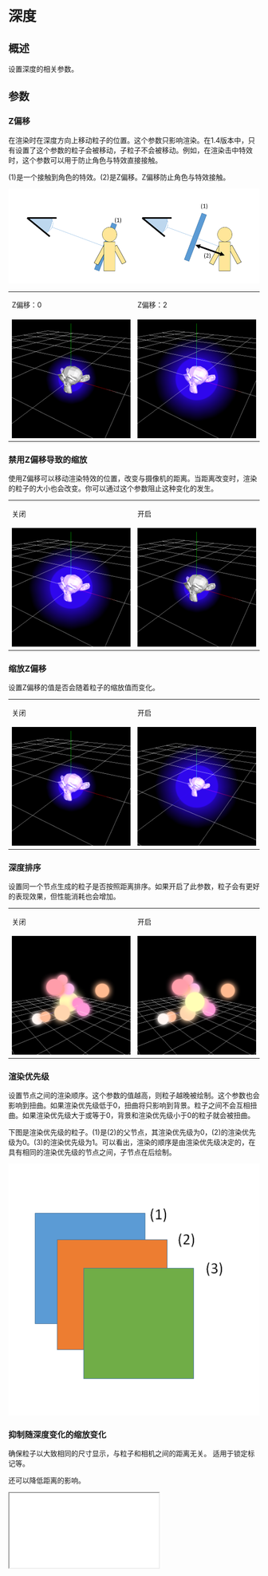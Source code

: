 ﻿# 深度

## 概述

设置深度的相关参数。

## 参数

### Z偏移

在渲染时在深度方向上移动粒子的位置。这个参数只影响渲染。在1.4版本中，只有设置了这个参数的粒子会被移动，子粒子不会被移动。例如，在渲染击中特效时，这个参数可以用于防止角色与特效直接接触。

(1)是一个接触到角色的特效。(2)是Z偏移。Z偏移防止角色与特效接触。

<img src="../../img/Reference/depth_Z-Offset.png"/>

<table>

<tbody>

<tr>

<td>

Z偏移：0

</td>

<td>

Z偏移：2

</td>

</tr>

<tr>

<td><img src="../../img/Reference/depth_Z-Offset-None.png"/></td>

<td><img src="../../img/Reference/depth_Z-Offset-4.png"/></td>

</tr>

</tbody>

</table>

### 禁用Z偏移导致的缩放

使用Z偏移可以移动渲染特效的位置，改变与摄像机的距离。当距离改变时，渲染的粒子的大小也会改变。你可以通过这个参数阻止这种变化的发生。

<table>

<tbody>

<tr>

<td>

关闭

</td>

<td>

开启

</td>

</tr>

<tr>

<td><img src="../../img/Reference/depth_Z-Offset-4.png"/></td>

<td><img src="../../img/Reference/depth_Z-Offset-None.png"/></td>

</tr>

</tbody>

</table>

### 缩放Z偏移

设置Z偏移的值是否会随着粒子的缩放值而变化。

<table>

<tbody>

<tr>

<td>

关闭

</td>

<td>

开启

</td>

</tr>

<tr>

<td><img src="../../img/Reference/depth_Z-Offset-2-Scale-2.png"/></td>

<td><img src="../../img/Reference/depth_Z-Offset-2-Scale-2-With.png"/></td>

</tr>

</tbody>

</table>

### 深度排序

设置同一个节点生成的粒子是否按照距离排序。如果开启了此参数，粒子会有更好的表现效果，但性能消耗也会增加。

<table>

<tbody>

<tr>

<td>

关闭

</td>

<td>

开启

</td>

</tr>

<tr>

<td><img src="../../img/Reference/depth_Z-Sort-Off.png"/></td>

<td><img src="../../img/Reference/depth_Z-Sort-On.png"/></td>

</tr>

</tbody>

</table>

### 渲染优先级

设置节点之间的渲染顺序。这个参数的值越高，则粒子越晚被绘制。这个参数也会影响到扭曲。如果渲染优先级低于0，扭曲将只影响到背景。粒子之间不会互相扭曲。如果渲染优先级大于或等于0，背景和渲染优先级小于0的粒子就会被扭曲。

下图是渲染优先级的粒子。(1)是(2)的父节点，其渲染优先级为0，(2)的渲染优先级为0。(3)的渲染优先级为1。可以看出，渲染的顺序是由渲染优先级决定的，在具有相同的渲染优先级的节点之间，子节点在后绘制。

<img src="../../img/Reference/depth_drawingPriority.png"/>

### 抑制随深度变化的缩放变化

确保粒子以大致相同的尺寸显示，与粒子和相机之间的距离无关。
适用于锁定标记等。

还可以降低距离的影响。

<iframe src='../../Effects/viewer_ch_CN.html#References/Depth/suppression_of_scaling_by_depth.efkefc'></iframe>
